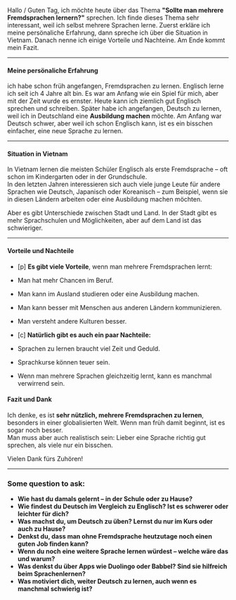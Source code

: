 
Hallo / Guten Tag,
ich möchte heute über das Thema **"Sollte man mehrere Fremdsprachen lernern?"** sprechen. Ich finde dieses Thema sehr interessant, weil ich selbst mehrere Sprachen lerne.
Zuerst erkläre ich meine persönaliche Erfahrung, dann spreche ich über die Situation in Vietnam. Danach nenne ich einige Vorteile und Nachteine. Am Ende kommt mein Fazit.

---
#### Meine persönaliche Erfahrung
ich habe schon früh angefangen, Fremdsprachen zu lernen. Englisch lerne ich seit ich 4 Jahre alt bin. Es war am Anfang wie ein Spiel für mich, aber mit der Zeit wurde es ernster. Heute kann ich ziemlich gut Englisch sprechen und schreiben.
Später habe ich angefangen, Deutsch zu lernen, weil ich in Deutschland eine **Ausbildung machen** möchte. Am Anfang war Deutsch schwer, aber weil ich schon Englisch kann, ist es ein bisschen einfacher, eine neue Sprache zu lernen.

---
#### Situation in Vietnam
In Vietnam lernen die meisten Schüler Englisch als erste Fremdsprache – oft schon im Kindergarten oder in der Grundschule.  
In den letzten Jahren interessieren sich auch viele junge Leute für andere Sprachen wie Deutsch, Japanisch oder Koreanisch – zum Beispiel, wenn sie in diesen Ländern arbeiten oder eine Ausbildung machen möchten.

Aber es gibt Unterschiede zwischen Stadt und Land. In der Stadt gibt es mehr Sprachschulen und Möglichkeiten, aber auf dem Land ist das schwieriger.

---
#### Vorteile und Nachteile
- [p] **Es gibt viele Vorteile**, wenn man mehrere Fremdsprachen lernt:

- Man hat mehr Chancen im Beruf.
    
- Man kann im Ausland studieren oder eine Ausbildung machen.
    
- Man kann besser mit Menschen aus anderen Ländern kommunizieren.
    
- Man versteht andere Kulturen besser.
    

- [c] **Natürlich gibt es auch ein paar Nachteile:**

- Sprachen zu lernen braucht viel Zeit und Geduld.
    
- Sprachkurse können teuer sein.
    
- Wenn man mehrere Sprachen gleichzeitig lernt, kann es manchmal verwirrend sein.


#### Fazit und Dank
Ich denke, es ist **sehr nützlich, mehrere Fremdsprachen zu lernen**, besonders in einer globalisierten Welt. Wenn man früh damit beginnt, ist es sogar noch besser.  
Man muss aber auch realistisch sein: Lieber eine Sprache richtig gut sprechen, als viele nur ein bisschen.

Vielen Dank fürs Zuhören!



------------------------------------------------

### Some question to ask:

- **Wie hast du damals gelernt – in der Schule oder zu Hause?**
- **Wie findest du Deutsch im Vergleich zu Englisch? Ist es schwerer oder leichter für dich?**
- **Was machst du, um Deutsch zu üben? Lernst du nur im Kurs oder auch zu Hause?**
- **Denkst du, dass man ohne Fremdsprache heutzutage noch einen guten Job finden kann?**
- **Wenn du noch eine weitere Sprache lernen würdest – welche wäre das und warum?**
- **Was denkst du über Apps wie Duolingo oder Babbel? Sind sie hilfreich beim Sprachenlernen?**
- **Was motiviert dich, weiter Deutsch zu lernen, auch wenn es manchmal schwierig ist?**